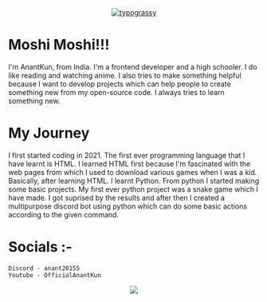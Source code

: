 <div align="center">
<a href="https://github.com/kawarimidoll/typograssy">
    <img alt="typograssy" src="https://typograssy.deno.dev/api?text=%E7%A7%81%E3%81%AF%E3%82%A2%E3%83%8A%E3%83%B3%E3%83%88%E3%81%A7%E3%81%99%20I'm%20Anant&l0=000000&l2=ffffff&bg=000000&frame=ffffff&comment=">
</a>
</div>

# Moshi Moshi!!!
I'm AnantKun, from India. I'm a frontend developer and a high schooler. I do like reading and watching anime. I also tries to make something helpful because I want to develop projects which can help people to create something new from my open-source code. I always tries to learn something new.

# My Journey 
I first started coding in 2021. The first ever programming language that I have learnt is HTML. I learned HTML first because I'm fascinated with the web pages from which I used to download various games when I was a kid. <br> 
Basically, after learning HTML. I learnt Python. From python I started making some basic projects. My first ever python project was a snake game which I have made. I got suprised by the results and after then I created a multipurpose discord bot using python which can do some basic actions according to the given command.

# Socials :- <br>
``Discord - anant20155``<br>
``Youtube - OfficialAnantKun``

<p align="center">
    <a href="https://discord.com/users/629851641579044874"><img src="https://lanyard.cnrad.dev/api/629851641579044874" /></a>
</p>
